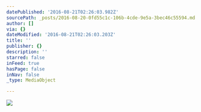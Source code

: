 ```yaml
---
datePublished: '2016-08-21T02:26:03.982Z'
sourcePath: _posts/2016-08-20-0fd55c1c-106b-4cde-9e5a-3bec46c55594.md
author: []
via: {}
dateModified: '2016-08-21T02:26:03.203Z'
title: ''
publisher: {}
description: ''
starred: false
inFeed: true
hasPage: false
inNav: false
_type: MediaObject

---
```

![](https://the-grid-user-content.s3-us-west-2.amazonaws.com/49326bbb-bec9-4cc0-8a93-a90e4c8ed24d.jpg)